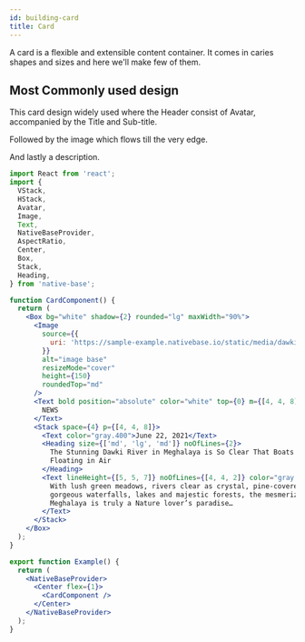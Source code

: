 ```yaml
---
id: building-card
title: Card
---
```


A card is a flexible and extensible content container. It comes in caries shapes and sizes and here we'll make few of them.

## Most Commonly used design

This card design widely used where the Header consist of Avatar, accompanied by the Title and Sub-title.

Followed by the image which flows till the very edge.

And lastly a description.

```jsx isLive=true
import React from 'react';
import {
  VStack,
  HStack,
  Avatar,
  Image,
  Text,
  NativeBaseProvider,
  AspectRatio,
  Center,
  Box,
  Stack,
  Heading,
} from 'native-base';

function CardComponent() {
  return (
    <Box bg="white" shadow={2} rounded="lg" maxWidth="90%">
      <Image
        source={{
          uri: 'https://sample-example.nativebase.io/static/media/dawki-river.ebbf5434.png',
        }}
        alt="image base"
        resizeMode="cover"
        height={150}
        roundedTop="md"
      />
      <Text bold position="absolute" color="white" top={0} m={[4, 4, 8]}>
        NEWS
      </Text>
      <Stack space={4} p={[4, 4, 8]}>
        <Text color="gray.400">June 22, 2021</Text>
        <Heading size={['md', 'lg', 'md']} noOfLines={2}>
          The Stunning Dawki River in Meghalaya is So Clear That Boats Appear
          Floating in Air
        </Heading>
        <Text lineHeight={[5, 5, 7]} noOfLines={[4, 4, 2]} color="gray.700">
          With lush green meadows, rivers clear as crystal, pine-covered hills,
          gorgeous waterfalls, lakes and majestic forests, the mesmerizing.
          Meghalaya is truly a Nature lover’s paradise…
        </Text>
      </Stack>
    </Box>
  );
}

export function Example() {
  return (
    <NativeBaseProvider>
      <Center flex={1}>
        <CardComponent />
      </Center>
    </NativeBaseProvider>
  );
}
```
